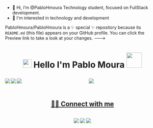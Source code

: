 - 👋 Hi, I’m @PabloHmoura Technology student, focused on FullStack development.
- 👀 I'm interested in technology and development

PabloHmoura/PabloHmoura is a ✨ special ✨ repository because its `README.md` (this file) appears on your GitHub profile.
You can click the Preview link to take a look at your changes.
---><h1 align="center">
<img src="https://media.giphy.com/media/hvRJCLFzcasrR4ia7z/giphy.gif" width="28">
Hello I'm Pablo Moura  <img src="https://media.giphy.com/media/12oufCB0MyZ1Go/giphy.gif" width="50" />
</h1>

<div align="center">
  <a href="https://github.com/PabloHmoura%22%3E
  <img height="180em" src="https://github-readme-stats.vercel.app/api?username=PabloHmoura&show_icons=true&theme=dark&include_all_commits=true&count_private=true%22/%3E
  <img height="180em" src="https://github-readme-stats.vercel.app/api/top-langs/?username=PabloHmoura&layout=compact&langs_count=7&theme=dark%22/%3E
</div>
<img align="left" src="https://img.shields.io/badge/html5-%23E34F26.svg?style=for-the-badge&logo=html5&logoColor=white" />

<img align="left" src="https://img.shields.io/badge/css3-%231572B6.svg?style=for-the-badge&logo=css3&logoColor=white" /> 

<img align="left" src="https://img.shields.io/badge/php-%23777BB4.svg?style=for-the-badge&logo=php&logoColor=white" />

<img align="left" src="https://img.shields.io/badge/javascript-%23323330.svg?style=for-the-badge&logo=javascript&logoColor=%23F7DF1E" />

<img src="https://img.shields.io/badge/java-%23ED8B00.svg?style=for-the-badge&logo=java&logoColor=white" />


## <br />🙋‍♂️ Connect with me 



<br />
    <a href="https://www.instagram.com/_pabloon_/" target="_blank"><img src="https://img.shields.io/badge/-Instagram-%23E4405F?style=for-the-badge&logo=instagram&logoColor=white" target="_blank"></a>
    <a href = "mailto:pabloh.moura@gmail.com"><img src="https://img.shields.io/badge/-Gmail-%23333?style=for-the-badge&logo=gmail&logoColor=white" target="_blank"></a>
    <a href="https://www.linkedin.com/in/pablo-moura-73982a1ab/" target="_blank"><img src="https://img.shields.io/badge/-LinkedIn-%230077B5?style=for-the-badge&logo=linkedin&logoColor=white" target="_blank"></a>
